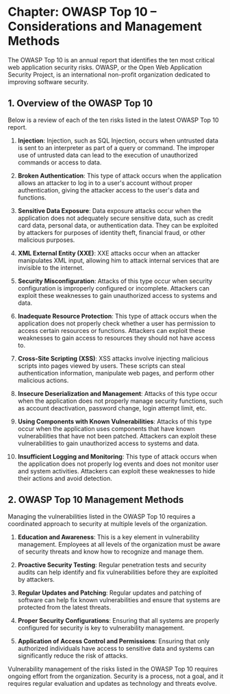 # Chapter: OWASP Top 10 – Considerations and Management Methods

The OWASP Top 10 is an annual report that identifies the ten most critical web application security risks. OWASP, or the Open Web Application Security Project, is an international non-profit organization dedicated to improving software security.

## 1. Overview of the OWASP Top 10

Below is a review of each of the ten risks listed in the latest OWASP Top 10 report.

1. **Injection**: Injection, such as SQL Injection, occurs when untrusted data is sent to an interpreter as part of a query or command. The improper use of untrusted data can lead to the execution of unauthorized commands or access to data.

2. **Broken Authentication**: This type of attack occurs when the application allows an attacker to log in to a user's account without proper authentication, giving the attacker access to the user's data and functions.

3. **Sensitive Data Exposure**: Data exposure attacks occur when the application does not adequately secure sensitive data, such as credit card data, personal data, or authentication data. They can be exploited by attackers for purposes of identity theft, financial fraud, or other malicious purposes.

4. **XML External Entity (XXE)**: XXE attacks occur when an attacker manipulates XML input, allowing him to attack internal services that are invisible to the internet.

5. **Security Misconfiguration**: Attacks of this type occur when security configuration is improperly configured or incomplete. Attackers can exploit these weaknesses to gain unauthorized access to systems and data.

6. **Inadequate Resource Protection**: This type of attack occurs when the application does not properly check whether a user has permission to access certain resources or functions. Attackers can exploit these weaknesses to gain access to resources they should not have access to.

7. **Cross-Site Scripting (XSS)**: XSS attacks involve injecting malicious scripts into pages viewed by users. These scripts can steal authentication information, manipulate web pages, and perform other malicious actions.

8. **Insecure Deserialization and Management**: Attacks of this type occur when the application does not properly manage security functions, such as account deactivation, password change, login attempt limit, etc.

9. **Using Components with Known Vulnerabilities**: Attacks of this type occur when the application uses components that have known vulnerabilities that have not been patched. Attackers can exploit these vulnerabilities to gain unauthorized access to systems and data.

10. **Insufficient Logging and Monitoring**: This type of attack occurs when the application does not properly log events and does not monitor user and system activities. Attackers can exploit these weaknesses to hide their actions and avoid detection.

## 2. OWASP Top 10 Management Methods

Managing the vulnerabilities listed in the OWASP Top 10 requires a coordinated approach to security at multiple levels of the organization.

1. **Education and Awareness**: This is a key element in vulnerability management. Employees at all levels of the organization must be aware of security threats and know how to recognize and manage them.

2. **Proactive Security Testing**: Regular penetration tests and security audits can help identify and fix vulnerabilities before they are exploited by attackers.

3. **Regular Updates and Patching**: Regular updates and patching of software can help fix known vulnerabilities and ensure that systems are protected from the latest threats.

4. **Proper Security Configurations**: Ensuring that all systems are properly configured for security is key to vulnerability management.

5. **Application of Access Control and Permissions**: Ensuring that only authorized individuals have access to sensitive data and systems can significantly reduce the risk of attacks.

Vulnerability management of the risks listed in the OWASP Top 10 requires ongoing effort from the organization. Security is a process, not a goal, and it requires regular evaluation and updates as technology and threats evolve.